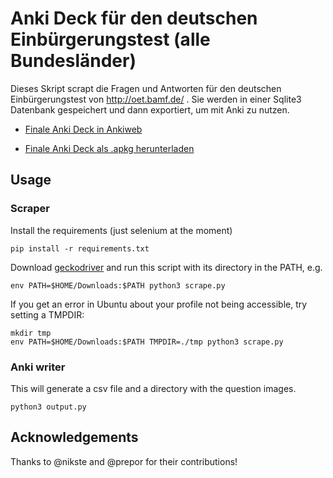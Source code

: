 # Anki Deck für den deutschen Einbürgerungstest (alle Bundesländer)

Dieses Skript scrapt die Fragen und Antworten für den deutschen Einbürgerungstest von http://oet.bamf.de/ .
Sie werden in einer Sqlite3 Datenbank gespeichert und dann exportiert, um mit Anki zu nutzen.

* [Finale Anki Deck in Ankiweb](https://ankiweb.net/shared/info/1428016787)

* [Finale Anki Deck als .apkg herunterladen](https://github.com/ignamv/einbuergerungstest/releases)

## Usage

### Scraper

Install the requirements (just selenium at the moment)

```
pip install -r requirements.txt
```

Download [geckodriver](https://github.com/mozilla/geckodriver/releases)
and run this script with its directory in the PATH, e.g.

```
env PATH=$HOME/Downloads:$PATH python3 scrape.py
```

If you get an error in Ubuntu about your profile not being accessible,
try setting a TMPDIR:

```
mkdir tmp
env PATH=$HOME/Downloads:$PATH TMPDIR=./tmp python3 scrape.py
```

### Anki writer

This will generate a csv file and a directory with the question images.

```
python3 output.py
```

## Acknowledgements

Thanks to @nikste and @prepor for their contributions!

